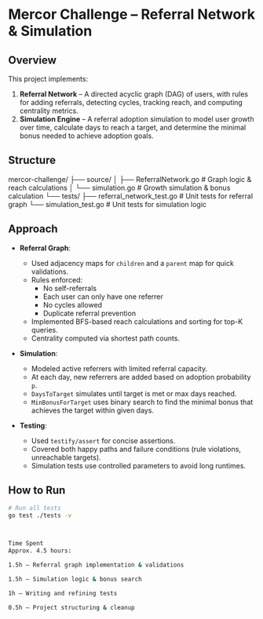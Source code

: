 # Mercor Challenge – Referral Network & Simulation

## Overview
This project implements:
1. **Referral Network** – A directed acyclic graph (DAG) of users, with rules for adding referrals, detecting cycles, tracking reach, and computing centrality metrics.
2. **Simulation Engine** – A referral adoption simulation to model user growth over time, calculate days to reach a target, and determine the minimal bonus needed to achieve adoption goals.

## Structure

mercor-challenge/
├── source/
│ ├── ReferralNetwork.go # Graph logic & reach calculations
│ └── simulation.go # Growth simulation & bonus calculation
└── tests/
├── referral_network_test.go # Unit tests for referral graph
└── simulation_test.go # Unit tests for simulation logic


## Approach
- **Referral Graph**:  
  - Used adjacency maps for `children` and a `parent` map for quick validations.  
  - Rules enforced:
    - No self-referrals
    - Each user can only have one referrer
    - No cycles allowed
    - Duplicate referral prevention
  - Implemented BFS-based reach calculations and sorting for top-K queries.
  - Centrality computed via shortest path counts.

- **Simulation**:  
  - Modeled active referrers with limited referral capacity.
  - At each day, new referrers are added based on adoption probability `p`.
  - `DaysToTarget` simulates until target is met or max days reached.
  - `MinBonusForTarget` uses binary search to find the minimal bonus that achieves the target within given days.

- **Testing**:  
  - Used `testify/assert` for concise assertions.
  - Covered both happy paths and failure conditions (rule violations, unreachable targets).
  - Simulation tests use controlled parameters to avoid long runtimes.

## How to Run
```bash
# Run all tests
go test ./tests -v



Time Spent
Approx. 4.5 hours:

1.5h – Referral graph implementation & validations

1.5h – Simulation logic & bonus search

1h – Writing and refining tests

0.5h – Project structuring & cleanup

